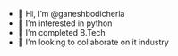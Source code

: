 - 👋 Hi, I’m @ganeshbodicherla
- 👀 I’m interested in python 
- 🌱 I’m completed B.Tech
- 💞️ I’m looking to collaborate on it industry 
  

<!---
ganeshbodicherla/ganeshbodicherla is a ✨ special ✨ repository because its `README.md` (this file) appears on your GitHub profile.
You can click the Preview link to take a look at your changes.
--->
